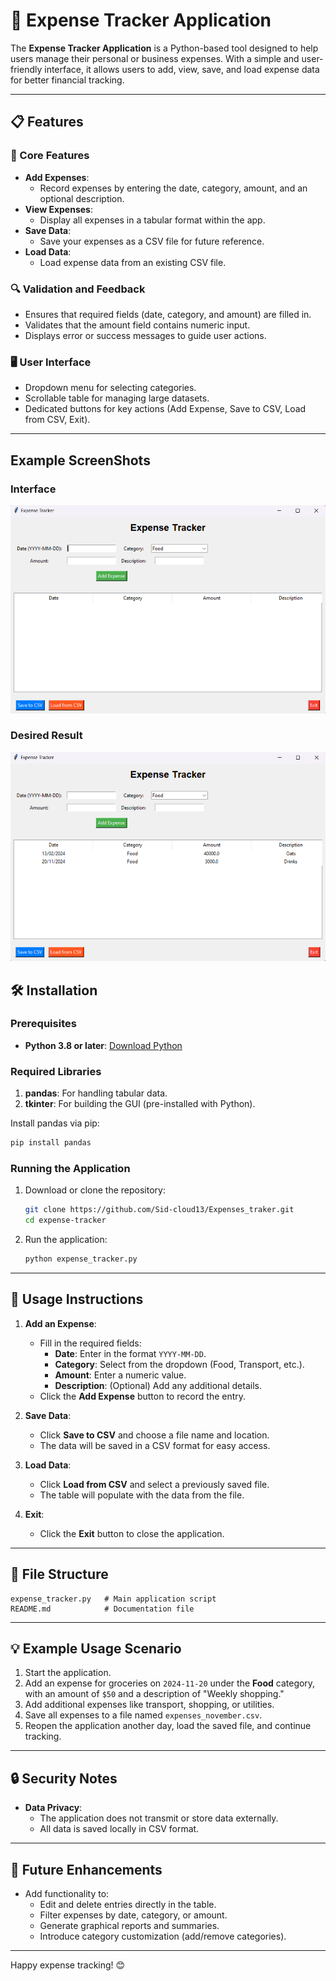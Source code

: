 # 📒 Expense Tracker Application

The **Expense Tracker Application** is a Python-based tool designed to help users manage their personal or business expenses. With a simple and user-friendly interface, it allows users to add, view, save, and load expense data for better financial tracking.

---

## 📋 Features

### 🎯 Core Features
- **Add Expenses**:
  - Record expenses by entering the date, category, amount, and an optional description.
- **View Expenses**:
  - Display all expenses in a tabular format within the app.
- **Save Data**:
  - Save your expenses as a CSV file for future reference.
- **Load Data**:
  - Load expense data from an existing CSV file.

### 🔍 Validation and Feedback
- Ensures that required fields (date, category, and amount) are filled in.
- Validates that the amount field contains numeric input.
- Displays error or success messages to guide user actions.

### 🖥️ User Interface
- Dropdown menu for selecting categories.
- Scrollable table for managing large datasets.
- Dedicated buttons for key actions (Add Expense, Save to CSV, Load from CSV, Exit).

---

## Example ScreenShots

### Interface
![Interface](./img/interface.png)

### Desired Result
![result](./img/result.png)

## 🛠️ Installation

### Prerequisites
- **Python 3.8 or later**: [Download Python](https://www.python.org/downloads/)

### Required Libraries
1. **pandas**: For handling tabular data.
2. **tkinter**: For building the GUI (pre-installed with Python).

Install pandas via pip:
```bash
pip install pandas
```

### Running the Application
1. Download or clone the repository:
   ```bash
   git clone https://github.com/Sid-cloud13/Expenses_traker.git
   cd expense-tracker
   ```
2. Run the application:
   ```bash
   python expense_tracker.py
   ```

---

## 🚀 Usage Instructions

1. **Add an Expense**:
   - Fill in the required fields:
     - **Date**: Enter in the format `YYYY-MM-DD`.
     - **Category**: Select from the dropdown (Food, Transport, etc.).
     - **Amount**: Enter a numeric value.
     - **Description**: (Optional) Add any additional details.
   - Click the **Add Expense** button to record the entry.

2. **Save Data**:
   - Click **Save to CSV** and choose a file name and location.
   - The data will be saved in a CSV format for easy access.

3. **Load Data**:
   - Click **Load from CSV** and select a previously saved file.
   - The table will populate with the data from the file.

4. **Exit**:
   - Click the **Exit** button to close the application.

---

## 📂 File Structure

```
expense_tracker.py   # Main application script
README.md            # Documentation file
```

---

## 💡 Example Usage Scenario

1. Start the application.
2. Add an expense for groceries on `2024-11-20` under the **Food** category, with an amount of `$50` and a description of "Weekly shopping."
3. Add additional expenses like transport, shopping, or utilities.
4. Save all expenses to a file named `expenses_november.csv`.
5. Reopen the application another day, load the saved file, and continue tracking.

---

## 🔒 Security Notes

- **Data Privacy**:
  - The application does not transmit or store data externally.
  - All data is saved locally in CSV format.

---

## 🚀 Future Enhancements

- Add functionality to:
  - Edit and delete entries directly in the table.
  - Filter expenses by date, category, or amount.
  - Generate graphical reports and summaries.
  - Introduce category customization (add/remove categories).

---

Happy expense tracking! 😊

